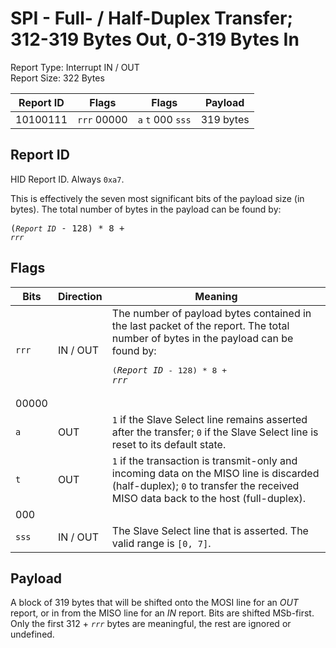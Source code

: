 
# SPI - Full- / Half-Duplex Transfer; 312-319 Bytes Out, 0-319 Bytes In
Report Type: Interrupt IN / OUT<br />
Report Size: 322 Bytes

| Report ID | Flags | Flags | Payload |
|-----------|-------|-------|---------|
| 10100111 | `rrr`&nbsp;00000 | `a`&nbsp;`t`&nbsp;000&nbsp;`sss` | 319 bytes |

## Report ID
HID Report ID.  Always `0xa7`.

This is effectively the seven most significant bits of the payload size (in bytes).  The total number of bytes in the payload can be found by: <pre>(*`Report ID`* - 128) * 8 + *`rrr`*</pre>

## Flags

| Bits  | Direction | Meaning |
|-------|-----------|---------|
| `rrr` | IN / OUT  | The number of payload bytes contained in the last packet of the report.  The total number of bytes in the payload can be found by: <pre>(*`Report ID`* - 128) * 8 + *`rrr`*</pre> |
| 00000 |          |                                                                       |
| `a`   | OUT      | `1` if the Slave Select line remains asserted after the transfer; `0` if the Slave Select line is reset to its default state. |
| `t`   | OUT      | `1` if the transaction is transmit-only and incoming data on the MISO line is discarded (half-duplex); `0` to transfer the received MISO data back to the host (full-duplex). |
| 000   |          |                                                                       |
| `sss` | IN / OUT | The Slave Select line that is asserted.  The valid range is `[0, 7]`. |

## Payload
A block of 319 bytes that will be shifted onto the MOSI line for an *OUT* report, or in from the MISO line for an *IN* report.  Bits are shifted MSb-first.  Only the first 312 + *`rrr`* bytes are meaningful, the rest are ignored or undefined.
